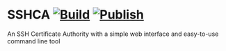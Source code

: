 # SSHCA [![Build](https://github.com/lavalleeale/sshca/actions/workflows/build.yml/badge.svg)](https://github.com/lavalleeale/sshca/actions/workflows/build.yml) [![Publish](https://github.com/lavalleeale/sshca/actions/workflows/publish.yml/badge.svg)](https://github.com/lavalleeale/sshca/actions/workflows/publish.yml)

An SSH Certificate Authority with a simple web interface and easy-to-use command line tool
